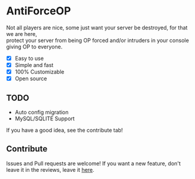 # AntiForceOP
Not all players are nice, some just want your server be destroyed, for that we are here,<br>
protect your server from being OP forced and/or intruders in your console giving OP to everyone.<br>

- [x] Easy to use
- [x] Simple and fast
- [x] 100% Customizable
- [x] Open source

## TODO

- Auto config migration
- MySQL/SQLITE Support

If you have a good idea, see the contribute tab!

## Contribute

Issues and Pull requests are welcome! If you want a new feature, don't leave it in the reviews, leave it [here](https://github.com/SSHStudios/issues).